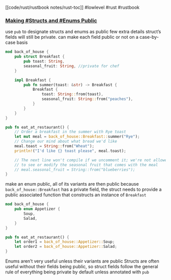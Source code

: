 [[code/rust/rustbook notes/rust-toc]]
#lowlevel #rust #rustbook
### [Making #Structs and #Enums Public](https://doc.rust-lang.org/book/ch07-03-paths-for-referring-to-an-item-in-the-module-tree.html#making-structs-and-enums-public)
use `pub` to designate structs and enums as public
few extra details
struct’s fields will still be private.
can make each field public or not on a case-by-case basis
```rust
mod back_of_house {
    pub struct Breakfast {
        pub toast: String,
        seasonal_fruit: String, //private for chef
    }

    impl Breakfast {
        pub fn summer(toast: &str) -> Breakfast {
            Breakfast {
                toast: String::from(toast),
                seasonal_fruit: String::from("peaches"),
            }
        }
    }
}

pub fn eat_at_restaurant() {
    // Order a breakfast in the summer with Rye toast
    let mut meal = back_of_house::Breakfast::summer("Rye");
    // Change our mind about what bread we'd like
    meal.toast = String::from("Wheat");
    println!("I'd like {} toast please", meal.toast);

    // The next line won't compile if we uncomment it; we're not allowed
    // to see or modify the seasonal fruit that comes with the meal
    // meal.seasonal_fruit = String::from("blueberries");
}
```

make an enum public, all of its variants are then public
because `back_of_house::Breakfast` has a private field, the struct needs to provide a public associated function that constructs an instance of `Breakfast`
```rust
mod back_of_house {
    pub enum Appetizer {
        Soup,
        Salad,
    }
}

pub fn eat_at_restaurant() {
    let order1 = back_of_house::Appetizer::Soup;
    let order2 = back_of_house::Appetizer::Salad;
}
```

Enums aren’t very useful unless their variants are public
Structs are often useful without their fields being public, so struct fields follow the general rule of everything being private by default unless annotated with `pub`




